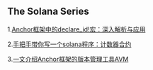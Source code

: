 ## The Solana Series

1.[Anchor框架中的declare_id!宏：深入解析与应用](https://github.com/MagicalBridge/Blog/issues/118)

2.[手把手带你写一个solana程序：计数器合约](https://github.com/MagicalBridge/Blog/issues/119)

3.[一文介绍Anchor框架的版本管理工具AVM](https://github.com/MagicalBridge/Blog/issues/122)